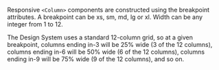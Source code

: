 Responsive `<Column>` components are constructed using the breakpoint attributes. A breakpoint can be xs, sm, md, lg or xl. Width can be any integer from 1 to 12.

The Design System uses a standard 12-column grid, so at a given breakpoint, columns ending in-3 will be 25% wide (3 of the 12 columns), columns ending in-6 will be 50% wide (6 of the 12 columns), columns ending in-9 will be 75% wide (9 of the 12 columns), and so on.
